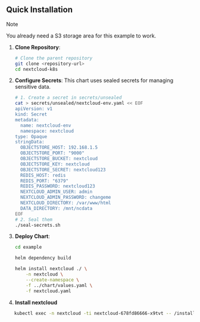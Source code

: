 ## Quick Installation

> [!NOTE]
> You already need a S3 storage area for this example to work.

1.  **Clone Repository**:
    ```bash
    # Clone the parent repository
    git clone <repository-url>
    cd nextcloud-k8s
    ```

2.  **Configure Secrets**:
    This chart uses sealed secrets for managing sensitive data.
    ```bash
    # 1. Create a secret in secrets/unsealed
    cat > secrets/unsealed/nextcloud-env.yaml << EOF
    apiVersion: v1
    kind: Secret
    metadata:
      name: nextcloud-env
      namespace: nextcloud
    type: Opaque
    stringData:
      OBJECTSTORE_HOST: 192.168.1.5
      OBJECTSTORE_PORT: "9000"
      OBJECTSTORE_BUCKET: nextcloud
      OBJECTSTORE_KEY: nextcloud
      OBJECTSTORE_SECRET: nextcloud123
      REDIS_HOST: redis
      REDIS_PORT: "6379"
      REDIS_PASSWORD: nextcloud123
      NEXTCLOUD_ADMIN_USER: admin
      NEXTCLOUD_ADMIN_PASSWORD: changeme
      NEXTCLOUD_DIRECTORY: /var/www/html
      DATA_DIRECTORY: /mnt/ncdata
    EOF
    # 2. Seal them
    ./seal-secrets.sh
    ```

3.  **Deploy Chart**:
    ```bash
    cd example

    helm dependency build
    
    helm install nextcloud ./ \
        -n nextcloud \
        --create-namespace \
        -f ../chart/values.yaml \
        -f nextcloud.yaml
    ```

3. **Install nextcloud**
```bash
   kubectl exec -n nextcloud -ti nextcloud-678fd86666-x9tvt -- /install.sh
```